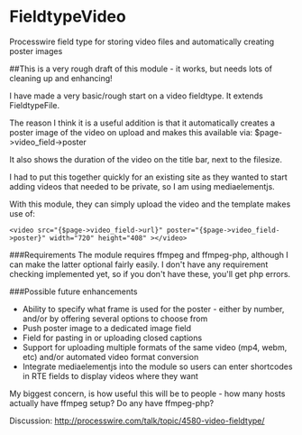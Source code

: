 FieldtypeVideo
==============

Processwire field type for storing video files and automatically creating poster images

##This is a very rough draft of this module - it works, but needs lots of cleaning up and enhancing!

I have made a very basic/rough start on a video fieldtype. It extends FieldtypeFile.

The reason I think it is a useful addition is that it automatically creates a poster image of the video on upload and makes this available via:
$page->video_field->poster

It also shows the duration of the video on the title bar, next to the filesize.

I had to put this together quickly for an existing site as they wanted to start adding videos that needed to be private, so I am using mediaelementjs.

With this module, they can simply upload the video and the template makes use of:
```
<video src="{$page->video_field->url}" poster="{$page->video_field->poster}" width="720" height="408" ></video>
```

###Requirements
The module requires ffmpeg and ffmpeg-php, although I can make the latter optional fairly easily. I don't have any requirement checking implemented yet, so if you don't have these, you'll get php errors.


###Possible future enhancements
* Ability to specify what frame is used for the poster - either by number, and/or by offering several options to choose from
* Push poster image to a dedicated image field
* Field for pasting in or uploading closed captions
* Support for uploading multiple formats of the same video (mp4, webm, etc) and/or automated video format conversion
* Integrate mediaelementjs into the module so users can enter shortcodes in RTE fields to display videos where they want

My biggest concern, is how useful this will be to people - how many hosts actually have ffmpeg setup? Do any have ffmpeg-php?

Discussion:
http://processwire.com/talk/topic/4580-video-fieldtype/
